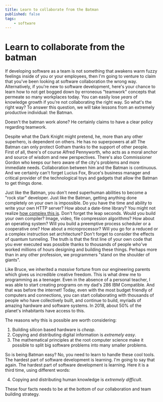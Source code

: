 ```yaml
---
title: Learn to collaborate from the Batman
published: false
tags:
    - software
---
```


# Learn to collaborate from the batman
If developing software as a team is not something that awakens warm fuzzy feelings inside of you or your employees, then I'm going to venture to claim that you've been looking at software collaboration the wrong way.  Alternatively, if you're new to software development, here's your chance to learn how to not get bogged down by erroneous "teamwork" concepts that permeate so many workplaces today.  You can easily lose _years_ of knowledge growth if you're not collaborating the right way.  So what's the right way?  To answer this question, we will take lessons from an extremely productive individual: the Batman.

Doesn't the batman work alone?  He certainly claims to have a clear policy regarding teamwork.

Despite what the Dark Knight might pretend, he, more than any other superhero, is dependent on others.  He has no superpowers at all!  The Batman can only protect Gotham thanks to the support of other people.  First of all, there's of course Alfred Pennyworth, who acts as a moral anchor and source of wisdom and new perspectives.  There's also Commissioner Gordon who keeps our hero aware of the city's problems and more immediate needs.  Collaboration between him and the Batman is continuous.  And we certainly can't forget Lucius Fox, Bruce's business manager and critical provider of the technological toys and gadgets that allow the Batman to get things done.

Just like the Batman, you don't need superhuman abilities to become a "rock star" developer.  Just like the Batman, getting anything done completely on your own is impossible.  Do you have the time and ability to write your own HTTP server?  How about a date-time library?  You might not realize [how complex this is](https://www.youtube.com/watch?v=-5wpm-gesOY).  Don't forget the leap seconds.  Would you build your own compiler?  Image, video, file compression algorithms?  How about an operating system?  Will you build a preemptive process scheduler or a cooperative one?  How about a microprocessor?  Will you go for a reduced or a complex instruction set architecture? Don't forget to consider the effects of quantum tunneling. The truth is that the first line of your own code that you ever executed was possible thanks to thousands of people who've worked millions of hours designing and building these things.  Perhaps more than in any other profession, we programmers "stand on the shoulder of giants".

Like Bruce, we inherited a _massive_ fortune from our engineering parents which gives us incredible creative freedom.  This is what drew me to programming as a teenager.  Even in the absence of a personal teacher, I was able to start creating programs on my dad's 286 IBM Compatible.  And that was before the internet! Today, even with the most budget friendly of computers and connections, you can start collaborating with thousands of people who have collectively built, and continue to build,  myriads of amazing hardware and software systems.  In 2018, about 50% of the planet's inhabitants have access to this.

The reasons why this is possible are worth considering:
1. Building silicon based hardware is _cheap_.
2. Copying and distributing digital information is _extremely easy_.
3. The mathematical principles at the root computer science make it possible to split big software problems into many smaller problems.

<!-- Every time your computer gets an update, you're reaping the benefits of the above.  -->

So is being Batman easy?  No, you need to learn to handle these cool tools.  The hardest part of software development is learning.  I'm going to say that again.  The hardest part of software development is learning.  Here it is a third time, using different words:

4. Copying and distributing human knowledge is _extremely difficult_.

<!-- This is why we often have no other choice but to rely on systems that we don't fully understand. -->

These four facts needs to be at the bottom of our collaboration and team building strategy.